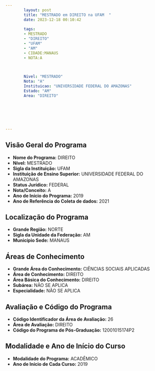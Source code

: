```yaml
---
        layout: post
        title: "MESTRADO em DIREITO na UFAM  "
        date: 2023-12-18 00:10:42
     
        tags:
        - MESTRADO
        - "DIREITO"
        - "UFAM"
        - "AM"
        - CIDADE:MANAUS
        - NOTA:A
        
       

        Nivel: "MESTRADO"
        Nota: "A"
        Instituicao: "UNIVERSIDADE FEDERAL DO AMAZONAS"
        Estado: "AM"
        Area: "DIREITO"
        
        
        
        
        
        
---
```

## Visão Geral do Programa
- **Nome do Programa:** DIREITO
- **Nível:** MESTRADO
- **Sigla da Instituição:** UFAM
- **Instituição de Ensino Superior:** UNIVERSIDADE FEDERAL DO AMAZONAS
- **Status Jurídico:** FEDERAL
- **Nota/Conceito:** A
- **Ano de Início do Programa:** 2019
- **Ano de Referência do Coleta de dados:** 2021

## Localização do Programa
- **Grande Região:** NORTE
- **Sigla da Unidade da Federação:** AM
- **Município Sede:** MANAUS

## Áreas de Conhecimento
- **Grande Área do Conhecimento:** CIÊNCIAS SOCIAIS APLICADAS
- **Área de Conhecimento:** DIREITO
- **Área Básica do Conhecimento:** DIREITO
- **Subárea:** NÃO SE APLICA
- **Especialidade:** NÃO SE APLICA

## Avaliação e Código do Programa
- **Código Identificador da Área de Avaliação:** 26
- **Área de Avaliação:** DIREITO
- **Código do Programa de Pós-Graduação:** 12001015174P2


## Modalidade e Ano de Início do Curso
- **Modalidade do Programa:** ACADÊMICO
- **Ano de Início de Cada Curso:** 2019
